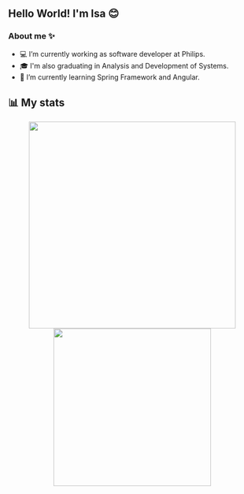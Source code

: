 ## Hello World! I'm Isa 😊
### About me ✨
- 💻 I’m currently working as software developer at Philips.
- 🎓 I'm also graduating in Analysis and Development of Systems.
- 🌱 I’m currently learning Spring Framework and Angular.

## 📊 My stats

<p align="center">
  <a href="https://github.com/anuraghazra/github-readme-stats">
    <img width="420" align="center" src="https://github-readme-stats.vercel.app/api?username=doramrx&count_private=true&show_icons=true&theme=tokyonight&custom_title=Github%20Status"/>
  </a>
  <a href="https://github.com/anuraghazra/convoychat">
    <img width="320" align="center" src="https://github-readme-stats.vercel.app/api/top-langs/?username=doramrx&layout=compact&theme=tokyonight"/>
  </a>
</p>
